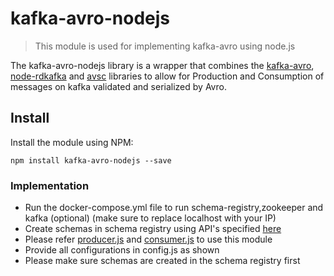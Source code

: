 # kafka-avro-nodejs

> This module is used for implementing kafka-avro using node.js

The kafka-avro-nodejs library is a wrapper that combines the [kafka-avro](https://github.com/waldophotos/kafka-avro), [node-rdkafka](https://github.com/Blizzard/node-rdkafka) and [avsc](https://github.com/mtth/avsc) libraries to allow for Production and Consumption of messages on kafka validated and serialized by Avro.

## Install

Install the module using NPM:

```
npm install kafka-avro-nodejs --save
```

### Implementation

- Run the docker-compose.yml file to run schema-registry,zookeeper and kafka (optional) (make sure to replace localhost with your IP)
- Create schemas in schema registry using API's specified [here](https://docs.confluent.io/current/schema-registry/develop/api.html)
- Please refer [producer.js](https://github.com/psalot/kafkaAvroPoc/blob/master/producer.js) and [consumer.js](https://github.com/psalot/kafkaAvroPoc/blob/master/consumer.js) to use this module
- Provide all configurations in config.js as shown
- Please make sure schemas are created in the schema registry first
